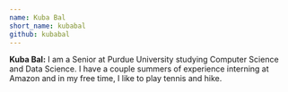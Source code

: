 ```yaml
---
name: Kuba Bal
short_name: kubabal
github: kubabal
---
```


**Kuba Bal:** I am a Senior at Purdue University studying Computer Science and Data Science. I have a couple summers of experience interning at Amazon and in my free time, I like to play tennis and hike.
